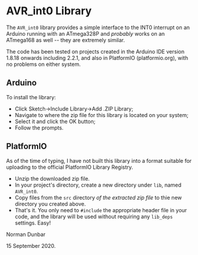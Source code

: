 # AVR_int0 Library

The `AVR_int0` library provides a simple interface to the INT0 interrupt on an Arduino running with an ATmega328P and *probably* works on an ATmega168 as well -- they are extremely similar.

The code has been tested on projects created in the Arduino IDE version 1.8.18 onwards including 2.2.1, and also in PlatformIO (platformio.org), with no problems on either system.


## Arduino

To install the library:

* Click Sketch->Include Library->Add .ZIP Library;
* Navigate to where the zip file for this library is located on your system;
* Select it and click the OK button;
* Follow the prompts.


## PlatformIO

As of the time of typing, I have not built this library into a format suitable for uploading to the official PlatformIO Library Registry.

* Unzip the downloaded zip file.
* In your project's directory, create a new directory under `lib`, named `AVR_int0`.
* Copy files from the `src` directory *of the extracted zip file* to thie new directory you created above.
* That's it. You only need to `#include` the appropriate header file in your code, and the library will be used without requiring any `lib_deps` settings. Easy!

Norman Dunbar

15 September 2020.

